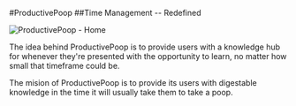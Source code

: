 #ProductivePoop
##Time Management -- Redefined

![ProductivePoop - Home](/http://s28.postimg.org/8qqlg2crf/Screen_Shot_2014_11_02_at_3_45_49_AM.png)

The idea behind ProductivePoop is to provide users with a knowledge hub for whenever they're presented with the opportunity to learn, no matter how small that timeframe could be.

The mision of ProductivePoop is to provide its users with digestable knowledge in the time it will usually take them to take a poop.

